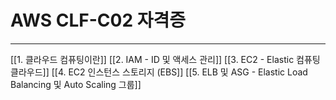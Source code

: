 # AWS CLF-C02 자격증
---
[[1. 클라우드 컴퓨팅이란]]
[[2. IAM - ID 및 액세스 관리]]
[[3. EC2 - Elastic 컴퓨팅 클라우드]]
[[4. EC2 인스턴스 스토리지 (EBS]]
[[5. ELB 및 ASG - Elastic Load Balancing 및 Auto Scaling 그룹]]